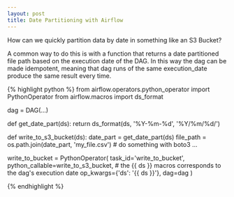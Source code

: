 ```yaml
---
layout: post
title: Date Partitioning with Airflow
---
```


How can we quickly partition data by date in something like an S3 Bucket?

A common way to do this is with a function that returns a date partitioned file path based on the execution date of the DAG. In this way the dag can be made idempotent, meaning that dag runs of the same execution_date produce the same result every time.

{% highlight python %}
from airflow.operators.python_operator import PythonOperator
from airflow.macros import ds_format

dag = DAG(...)


def get_date_part(ds):
    return ds_format(ds, '%Y-%m-%d', '%Y/%m/%d/')


def write_to_s3_bucket(ds):
    date_part = get_date_part(ds)
    file_path = os.path.join(date_part, 'my_file.csv')
    # do something with boto3 ...


write_to_bucket = PythonOperator(
    task_id='write_to_bucket',
    python_callable=write_to_s3_bucket,
    # the {{ ds }} macros corresponds to the dag's execution date
    op_kwargs={'ds': '{{ ds }}'},
    dag=dag
)

{% endhighlight %}
